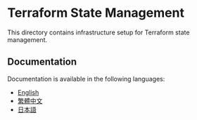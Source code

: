 # Terraform State Management

This directory contains infrastructure setup for Terraform state management.

## Documentation

Documentation is available in the following languages:

- [English](docs/en/README.md)
- [繁體中文](docs/zh-tw/README.md)
- [日本語](docs/ja/README.md)